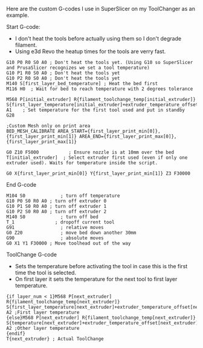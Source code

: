 Here are the custom G-codes I use in SuperSlicer on my ToolChanger as an example.

Start G-code:
 - I don't heat the tools before actually using them so I don't degrade filament.
 - Using e3d Revo the heatup times for the tools are verry fast.
```
G10 P0 R0 S0 A0	; Don't heat the tools yet. (Using G10 so SuperSlicer and PrusaSlicer recognizes we set a tool temperature)
G10 P1 R0 S0 A0	; Don't heat the tools yet
G10 P2 R0 S0 A0	; Don't heat the tools yet
M140 S[first_layer_bed_temperature]	; Heat the bed first
M116 H0  ; Wait for bed to reach temperature with 2 degrees tolerance

M568 P[initial_extruder] R{filament_toolchange_temp[initial_extruder]} S{first_layer_temperature[initial_extruder]+extruder_temperature_offset[initial_extruder]} A1	; Set temperature for the first tool used and put in standby
G28

;Custom Mesh only on print area
BED_MESH_CALIBRATE AREA_START={first_layer_print_min[0]},{first_layer_print_min[1]} AREA_END={first_layer_print_max[0]},{first_layer_print_max[1]}

G0 Z10 F5000	       ; Ensure nozzle is at 10mm over the bed
T[initial_extruder]	 ; Select extruder first used (even if only one extruder used). Waits for temperature inside the script.

G0 X{first_layer_print_min[0]} Y{first_layer_print_min[1]} Z3 F30000
```

End G-code
```
M104 S0 		    ; turn off temperature
G10 P0 S0 R0 A0	; turn off extruder 0
G10 P1 S0 R0 A0	; turn off extruder 1
G10 P2 S0 R0 A0	; turn off extruder 2
M140 S0 		    ; turn off bed
T_1		          ; dropoff current tool
G91 		        ; relative moves
G0 Z20  		    ; move bed down another 30mm
G90 	         	; absolute moves
G0 X1 Y1 F30000	; Move toolhead out of the way
```

ToolChange G-code
  - Sets the temperature before activating the tool in case this is the first time the tool is selected.
  - On first layer it sets the temperature for the next tool to first layer temperature.
```
{if layer_num < 1}M568 P[next_extruder] R{filament_toolchange_temp[next_extruder]} S{first_layer_temperature[next_extruder]+extruder_temperature_offset[next_extruder]} A2 ;First layer temperature
{else}M568 P[next_extruder] R{filament_toolchange_temp[next_extruder]} S{temperature[next_extruder]+extruder_temperature_offset[next_extruder]} A2 ;Other layer temperature
{endif}
T{next_extruder} ; Actual ToolChange
```
